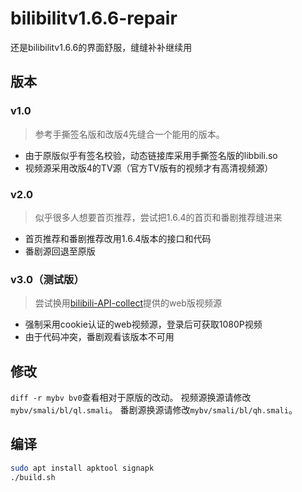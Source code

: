 # bilibilitv1.6.6-repair
还是bilibilitv1.6.6的界面舒服，缝缝补补继续用

## 版本

### v1.0
> 参考手撕签名版和改版4先缝合一个能用的版本。

- 由于原版似乎有签名校验，动态链接库采用手撕签名版的libbili.so
- 视频源采用改版4的TV源（官方TV版有的视频才有高清视频源）

### v2.0
> 似乎很多人想要首页推荐，尝试把1.6.4的首页和番剧推荐缝进来

- 首页推荐和番剧推荐改用1.6.4版本的接口和代码
- 番剧源回退至原版

### v3.0（测试版）
> 尝试换用[bilibili-API-collect](https://github.com/SocialSisterYi/bilibili-API-collect/blob/master/docs/video/videostream_url.md)提供的web版视频源

- 强制采用cookie认证的web视频源，登录后可获取1080P视频
- 由于代码冲突，番剧观看该版本不可用

## 修改
`diff -r mybv bv0`查看相对于原版的改动。
视频源换源请修改`mybv/smali/bl/ql.smali`。
番剧源换源请修改`mybv/smali/bl/qh.smali`。


## 编译
```bash
sudo apt install apktool signapk
./build.sh
```